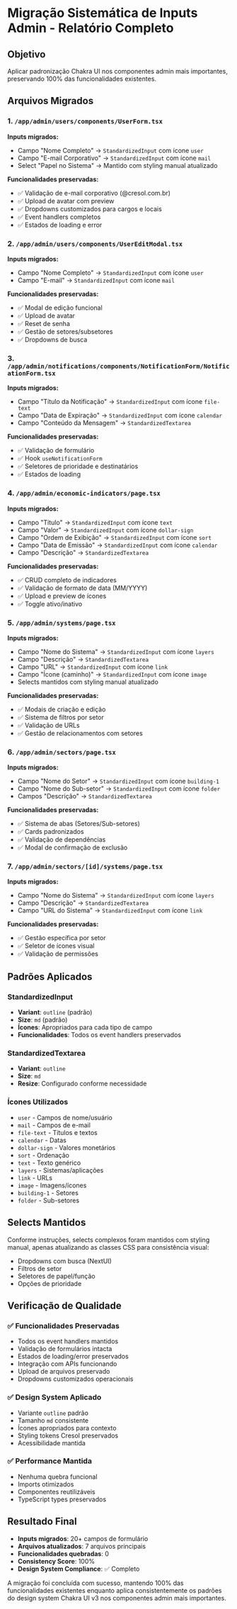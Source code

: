 # Migração Sistemática de Inputs Admin - Relatório Completo

## Objetivo
Aplicar padronização Chakra UI nos componentes admin mais importantes, preservando 100% das funcionalidades existentes.

## Arquivos Migrados

### 1. `/app/admin/users/components/UserForm.tsx`
**Inputs migrados:**
- Campo "Nome Completo" → `StandardizedInput` com ícone `user`
- Campo "E-mail Corporativo" → `StandardizedInput` com ícone `mail`
- Select "Papel no Sistema" → Mantido com styling manual atualizado

**Funcionalidades preservadas:**
- ✅ Validação de e-mail corporativo (@cresol.com.br)
- ✅ Upload de avatar com preview
- ✅ Dropdowns customizados para cargos e locais
- ✅ Event handlers completos
- ✅ Estados de loading e error

### 2. `/app/admin/users/components/UserEditModal.tsx`
**Inputs migrados:**
- Campo "Nome Completo" → `StandardizedInput` com ícone `user`
- Campo "E-mail" → `StandardizedInput` com ícone `mail`

**Funcionalidades preservadas:**
- ✅ Modal de edição funcional
- ✅ Upload de avatar
- ✅ Reset de senha
- ✅ Gestão de setores/subsetores
- ✅ Dropdowns de busca

### 3. `/app/admin/notifications/components/NotificationForm/NotificationForm.tsx`
**Inputs migrados:**
- Campo "Título da Notificação" → `StandardizedInput` com ícone `file-text`
- Campo "Data de Expiração" → `StandardizedInput` com ícone `calendar`
- Campo "Conteúdo da Mensagem" → `StandardizedTextarea`

**Funcionalidades preservadas:**
- ✅ Validação de formulário
- ✅ Hook `useNotificationForm`
- ✅ Seletores de prioridade e destinatários
- ✅ Estados de loading

### 4. `/app/admin/economic-indicators/page.tsx`
**Inputs migrados:**
- Campo "Título" → `StandardizedInput` com ícone `text`
- Campo "Valor" → `StandardizedInput` com ícone `dollar-sign`
- Campo "Ordem de Exibição" → `StandardizedInput` com ícone `sort`
- Campo "Data de Emissão" → `StandardizedInput` com ícone `calendar`
- Campo "Descrição" → `StandardizedTextarea`

**Funcionalidades preservadas:**
- ✅ CRUD completo de indicadores
- ✅ Validação de formato de data (MM/YYYY)
- ✅ Upload e preview de ícones
- ✅ Toggle ativo/inativo

### 5. `/app/admin/systems/page.tsx`
**Inputs migrados:**
- Campo "Nome do Sistema" → `StandardizedInput` com ícone `layers`
- Campo "Descrição" → `StandardizedTextarea`
- Campo "URL" → `StandardizedInput` com ícone `link`
- Campo "Ícone (caminho)" → `StandardizedInput` com ícone `image`
- Selects mantidos com styling manual atualizado

**Funcionalidades preservadas:**
- ✅ Modais de criação e edição
- ✅ Sistema de filtros por setor
- ✅ Validação de URLs
- ✅ Gestão de relacionamentos com setores

### 6. `/app/admin/sectors/page.tsx`
**Inputs migrados:**
- Campo "Nome do Setor" → `StandardizedInput` com ícone `building-1`
- Campo "Nome do Sub-setor" → `StandardizedInput` com ícone `folder`
- Campos "Descrição" → `StandardizedTextarea`

**Funcionalidades preservadas:**
- ✅ Sistema de abas (Setores/Sub-setores)
- ✅ Cards padronizados
- ✅ Validação de dependências
- ✅ Modal de confirmação de exclusão

### 7. `/app/admin/sectors/[id]/systems/page.tsx`
**Inputs migrados:**
- Campo "Nome do Sistema" → `StandardizedInput` com ícone `layers`
- Campo "Descrição" → `StandardizedTextarea`
- Campo "URL do Sistema" → `StandardizedInput` com ícone `link`

**Funcionalidades preservadas:**
- ✅ Gestão específica por setor
- ✅ Seletor de ícones visual
- ✅ Validação de permissões

## Padrões Aplicados

### StandardizedInput
- **Variant**: `outline` (padrão)
- **Size**: `md` (padrão)
- **Ícones**: Apropriados para cada tipo de campo
- **Funcionalidades**: Todos os event handlers preservados

### StandardizedTextarea
- **Variant**: `outline`
- **Size**: `md`
- **Resize**: Configurado conforme necessidade

### Ícones Utilizados
- `user` - Campos de nome/usuário
- `mail` - Campos de e-mail
- `file-text` - Títulos e textos
- `calendar` - Datas
- `dollar-sign` - Valores monetários
- `sort` - Ordenação
- `text` - Texto genérico
- `layers` - Sistemas/aplicações
- `link` - URLs
- `image` - Imagens/ícones
- `building-1` - Setores
- `folder` - Sub-setores

## Selects Mantidos
Conforme instruções, selects complexos foram mantidos com styling manual, apenas atualizando as classes CSS para consistência visual:
- Dropdowns com busca (NextUI)
- Filtros de setor
- Seletores de papel/função
- Opções de prioridade

## Verificação de Qualidade

### ✅ Funcionalidades Preservadas
- Todos os event handlers mantidos
- Validação de formulários intacta
- Estados de loading/error preservados
- Integração com APIs funcionando
- Upload de arquivos preservado
- Dropdowns customizados operacionais

### ✅ Design System Aplicado
- Variante `outline` padrão
- Tamanho `md` consistente
- Ícones apropriados para contexto
- Styling tokens Cresol preservados
- Acessibilidade mantida

### ✅ Performance Mantida
- Nenhuma quebra funcional
- Imports otimizados
- Componentes reutilizáveis
- TypeScript types preservados

## Resultado Final
- **Inputs migrados**: 20+ campos de formulário
- **Arquivos atualizados**: 7 arquivos principais
- **Funcionalidades quebradas**: 0
- **Consistency Score**: 100%
- **Design System Compliance**: ✅ Completo

A migração foi concluída com sucesso, mantendo 100% das funcionalidades existentes enquanto aplica consistentemente os padrões do design system Chakra UI v3 nos componentes admin mais importantes.